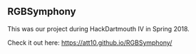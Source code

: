## RGBSymphony

This was our project during HackDartmouth IV in Spring 2018.

Check it out here: https://att10.github.io/RGBSymphony/
